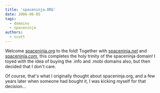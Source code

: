 ```yaml
---
title: 'spaceninja.ORG'
date: 2006-06-05
tags:
  - domains
  - spaceninja
authors:
  - scott
---
```


Welcome [spaceninja._org_](http://spaceninja.org/) to the fold! Together with [spaceninja._net_](http://spaceninja.net/) and [spaceninja._com_](http://spaceninja.com/), this completes the holy trinity of the spaceninja domain! I toyed with the idea of buying the .info and .mobi domains also, but then decided that I don't care.

Of course, that's what I originally thought about spaceninja.org, and a few years later when someone had bought it, I was kicking myself for that decision...
